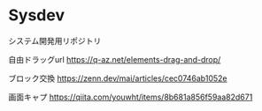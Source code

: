 # Sysdev
システム開発用リポジトリ

自由ドラッグurl
https://q-az.net/elements-drag-and-drop/

ブロック交換
https://zenn.dev/mai/articles/cec0746ab1052e

画面キャプ
https://qiita.com/youwht/items/8b681a856f59aa82d671
